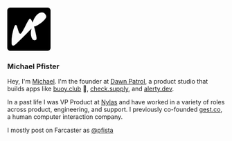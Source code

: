 [![Michael Pfister Logo](gh.png)](https://pfista.com)

### Michael Pfister

Hey, I'm [Michael](https://michaelpfister.com). I'm the founder at [Dawn Patrol](https://github.com/dawn-patrol-llc), a product studio that builds apps like [buoy.club](https://buoy.club) 🛟, [check.supply](https://check.supply), and [alerty.dev](alerty.dev).

In a past life I was VP Product at [Nylas](nylas.com) and have worked in a variety of roles across product, engineering, and support. I previously co-founded [gest.co](gest.co), a human computer interaction company.

I mostly post on Farcaster as [@pfista](https://warpcast.com/pfista)
